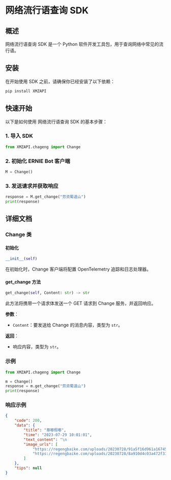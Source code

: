 # 网络流行语查询 SDK

## 概述
网络流行语查询 SDK 是一个 Python 软件开发工具包，用于查询网络中常见的流行语。

## 安装

在开始使用 SDK 之前，请确保你已经安装了以下依赖：

```bash
pip install XMZAPI
```

## 快速开始

以下是如何使用 网络流行语查询 SDK 的基本步骤：

### 1. 导入 SDK

```python
from XMZAPI.chageng import Change
```

### 2. 初始化 ERNIE Bot 客户端

```python
M = Change()
```

### 3. 发送请求并获取响应

```python
response = M.get_change("劳资蜀道山")
print(response)
```

## 详细文档

### Change 类

#### 初始化

```python
__init__(self)
```
在初始化时，Change 客户端将配置 OpenTelemetry 追踪和日志处理器。

#### get_change 方法


```python
get_change(self, Content: str) -> str
```
此方法将携带一个请求体发送一个 GET 请求到 Change 服务，并返回响应。

**参数**：

- `Content`：要发送给 Change 的消息内容，类型为 `str`。

**返回**：

- 响应内容，类型为 `str`。


### 示例

```python
from XMZAPI.chageng import Change

m = Change()
response = m.get_change("劳资蜀道山")
print(response)
```

### 响应示例
```json
{
    "code": 200,
    "data": {
        "title": "尊嘟假嘟",
        "time": "2023-07-29 10:01:01",
        "text_content": "\n                                                        尊嘟假嘟，谐音梗，是网友们的一种卖萌语气，尤其是女生喜欢说，利用字词同音或近音的条件，用同音或近音字来代替本字，谐音“真的假的”出自@伯恩山bot，是一种模仿小狗小猫说话的可爱文案。现在常用在聊天中，常伴有杰尼龟的表情包。\n\n\n                        ",
        "image_urls": [
            "https://regengbaike.com/uploads/20230728/91a5f16d961a167457ba551c99418764.png",
            "https://regengbaike.com/uploads/20230728/8a910d4c03a472f312e436496c23cd19.png"
        ]
    },
    "tips": null
}
```
